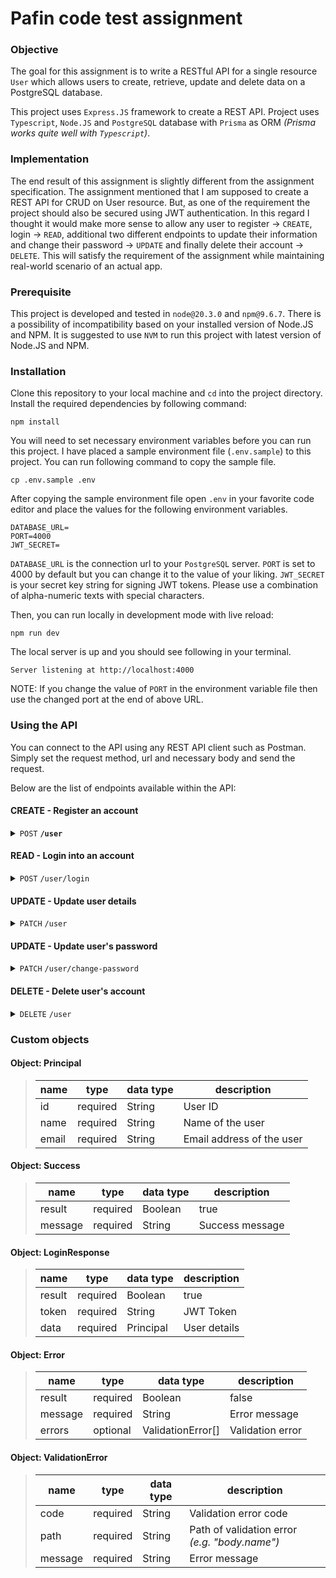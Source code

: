# Pafin code test assignment

### Objective

The goal for this assignment is to write a RESTful API for a single resource `User` which allows users to create, retrieve, update and delete data on a PostgreSQL database.

This project uses `Express.JS` framework to create a REST API. Project uses `Typescript`, `Node.JS` and `PostgreSQL` database with `Prisma` as ORM *(Prisma works quite well with `Typescript`)*.

### Implementation
The end result of this assignment is slightly different from the assignment specification. The assignment mentioned that I am supposed to create a REST API for CRUD on User resource. But, as one of the requirement the project should also be secured using JWT authentication. In this regard I thought it would make more sense to allow any user to register -> `CREATE`, login -> `READ`, additional two different endpoints to update their information and change their password -> `UPDATE` and finally delete their account -> `DELETE`. This will satisfy the requirement of the assignment while maintaining real-world scenario of an actual app.

### Prerequisite
This project is developed and tested in `node@20.3.0` and `npm@9.6.7`. There is a possibility of incompatibility based on your installed version of Node.JS and NPM. It is suggested to use `NVM` to run this project with latest version of Node.JS and NPM.

### Installation
Clone this repository to your local machine and `cd` into the project directory. Install the required dependencies by following command:

```
npm install
```

You will need to set necessary environment variables before you can run this project. I have placed a sample environment file (`.env.sample`) to this project. You can run following command to copy the sample file.
```
cp .env.sample .env
```
After copying the sample environment file open `.env` in your favorite code editor and place the values for the following environment variables.
```
DATABASE_URL=
PORT=4000
JWT_SECRET=
```
`DATABASE_URL` is the connection url to your  `PostgreSQL` server. `PORT` is set to 4000 by default but you can change it to the value of your liking. `JWT_SECRET` is your secret key string for signing JWT tokens. Please use a combination of alpha-numeric texts with special characters.

Then, you can run locally in development mode with live reload:

```
npm run dev
```
The local server is up and you should see following in your terminal.
```
Server listening at http://localhost:4000
```

NOTE: If you change the value of `PORT` in the environment variable file then use the changed port at the end of above URL.

### Using the API
You can connect to the API using any REST API client such as Postman. Simply set the request method, url and necessary body and send the request.

Below are the list of endpoints available within the API:

#### CREATE - Register an account
<details>
 <summary><code>POST</code> <code><b>/user</b></code></summary>

##### Parameters

> | name  |  type | data type  | description |
> |-------|--------|------------|-------------|
> | name  |  required | string   | Full name of the user  |
> | email  |  required | string   | Email address  |
> | password  |  required | string   | Password  |


##### Responses

> | http code     | content-type                      | response                                                            |
> |---------------|-----------------------------------|---------------------------------------------------------------------|
> | 201         | application/json        | Success |
> | 400         | application/json | Error |
</details>

#### READ - Login into an account
<details>
 <summary><code>POST</code> <code>/user/login</code> </summary>

##### Parameters

> | name  |  type | data type  | description |
> |-------|--------|------------|-------------|
> | email  |  required | string   | Email address  |
> | password  |  required | string   | Password  |


##### Responses

> | http code     | content-type                      | response                                                            |
> |---------------|-----------------------------------|---------------------------------------------------------------------|
> | 200         | application/json        | LoginResponse |
> | 400         | application/json | Error |
</details>

#### UPDATE - Update user details
<details>
 <summary><code>PATCH</code> <code>/user</code> </summary>

##### Headers

> | name  |  type | data type  | description |
> |-------|--------|------------|-------------|
> | Authorization  |  required | Bearer Token   | JWT Token in \`Bearer ${token}\` format. |

##### Parameters

> | name  |  type | data type  | description |
> |-------|--------|------------|-------------|
> | name  |  required | string   | Name of the user  |
> | email  |  required | string   | Email of the user  |


##### Responses

> | http code     | content-type                      | response                                                            |
> |---------------|-----------------------------------|---------------------------------------------------------------------|
> | 200         | application/json        | Success |
> | 400         | application/json | Error |
</details>



#### UPDATE - Update user's password
<details>
 <summary><code>PATCH</code> <code>/user/change-password</code> </summary>

##### Headers

> | name  |  type | data type  | description |
> |-------|--------|------------|-------------|
> | Authorization  |  required | Bearer Token   | JWT Token in \`Bearer ${token}\` format. |

##### Parameters

> | name  |  type | data type  | description |
> |-------|--------|------------|-------------|
> | currentPassword  |  required | string   | Current Password of the user  |
> | newPassword  |  required | string   | New password  |


##### Responses

> | http code     | content-type                      | response                                                            |
> |---------------|-----------------------------------|---------------------------------------------------------------------|
> | 200         | application/json        | Success |
> | 400         | application/json | Error |
</details>


#### DELETE - Delete user's account
<details>
 <summary><code>DELETE</code> <code>/user</code> </summary>

##### Headers

> | name  |  type | data type  | description |
> |-------|--------|------------|-------------|
> | Authorization  |  required | Bearer Token   | JWT Token in \`Bearer ${token}\` format. |

##### Parameters

> | name  |  type | data type  | description |
> |-------|--------|------------|-------------|
> | password  |  required | string   | Current Password of the user  |


##### Responses

> | http code     | content-type                      | response                                                            |
> |---------------|-----------------------------------|---------------------------------------------------------------------|
> | 200         | application/json        | Success |
> | 400         | application/json | Error |
</details>

### Custom objects
#### Object: Principal

> | name  |  type | data type  | description |
> |-------|--------|------------|-------------|
> | id  |  required | String   |  User ID |
> | name  |  required | String   | Name of the user  |
> | email  |  required | String   | Email address of the user  |

#### Object: Success

> | name  |  type | data type  | description |
> |-------|--------|------------|-------------|
> | result  |  required | Boolean   |  true |
> | message  |  required | String   | Success message  |

#### Object: LoginResponse

> | name  |  type | data type  | description |
> |-------|--------|------------|-------------|
> | result  |  required | Boolean   |  true |
> | token  |  required | String   | JWT Token  |
> | data  |  required | Principal   | User details  |

#### Object: Error

> | name  |  type | data type  | description |
> |-------|--------|------------|-------------|
> | result  |  required | Boolean   | false  |
> | message  |  required | String   | Error message  |
> | errors | optional | ValidationError[] | Validation error |


#### Object: ValidationError

> | name  |  type | data type  | description |
> |-------|--------|------------|-------------|
> | code  |  required | String   | Validation error code   |
> | path  |  required | String   | Path of validation error *(e.g. "body.name")*  |
> | message | required | String | Error message |
